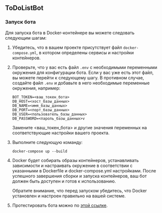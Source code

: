 ## ToDoListBot

### Запуск бота

Для запуска бота в Docker-контейнере вы можете следовать следующим шагам:

1. Убедитесь, что в вашем проекте присутствует файл `docker-compose.yml`, в котором определены сервисы и настройки контейнеров.

2. Проверьте, что у вас есть файл `.env` с необходимыми переменными окружения для конфигурации бота. Если у вас уже есть этот файл, вы можете перейти к следующему шагу. В противном случае, создайте файл `.env` и добавьте в него необходимые переменные окружения, например:

   ```shell 
   BOT_TOKEN=<ваш_токен_бота>
   DB_HOST=<хост_базы_данных>
   DB_NAME=<имя_базы_данных>
   DB_PORT=<порт_базы_данных>
   DB_USER=<пользователь_базы_данных>
   DB_PASSWORD=<пароль_базы_данных>v
   ```
   Замените <ваш_токен_бота> и другие значения переменных на соответствующие настройки вашего проекта.

4. Выполните следующую команду:
   ```shell
   docker-compose up --build
   ```
6. Docker будет собирать образы контейнеров, устанавливать зависимости и настраивать окружение в соответствии с указанными в Dockerfile и docker-compose.yml настройками. После успешного завершения сборки и запуска контейнеров, ваш бот должен быть доступен и готов к использованию.
   
   Обратите внимание, что перед запуском убедитесь, что Docker установлен и настроен правильно на вашей системе.
5. Протестировать бота можно по [этой ссылке](https://t.me/ToDoListTzBot).
